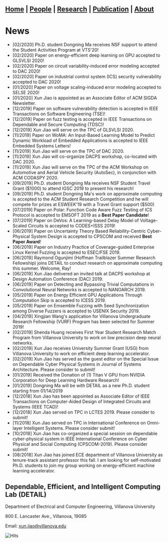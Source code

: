 ## [**Home**](./) | [People](./people) | [Research](./research) | [Publication](./publication) | [About](./about) 

# News
* [02/2020] Ph.D. student Dongning Ma receives NSF support to attend the Student Activities Program at VTS'20!
* [02/2020] Paper on energy-efficient deep learning on GPU accepted to GLSVLSI 2020!
* [02/2020] Paper on circuit variability-induced error modeling accepted to DAC 2020! 
* [02/2020] Paper on industrial control system (ICS) security vulnerability accepted to DAC 2020!
* [01/2020] Paper on voltage scaling-induced error modeling accepted to SELSE 2020! 
* [01/2020] Xun Jiao is appointed as an Associate Editor of ACM SIGDA Newsletter.
* [12/2019] Paper on software vulnerability detection is accepted in IEEE Transactions on Software Engineering (TSE)!
* [12/2019] Paper on fuzz testing is accepted in IEEE Transactions on Dependable and Secure Computing (TDSC)!
* [12/2019] Xun Jiao will serve on the TPC of GLSVLSI 2020. 
* [11/2019] Paper on WoMA: An Input-Based Learning Model to Predict Dynamic Workload of Embedded Applications is accepted to IEEE Embedded Systems Letters!
* [11/2019] Xun Jiao will serve on the TPC of DAC 2020. 
* [11/2019] Xun Jiao will co-organize DACPS workshop, co-located with DAC 2020. 
* [11/2019] Xun Jiao will serve on the TPC of the ACM Workshop on Automotive and Aerial Vehicle Security (AutoSec), in conjunction with ACM CODASPY 2020. 
* [09/2019] Ph.D. student Dongning Ma receives NSF Student Travel Grant ($1000) to attend IGSC 2019 to present his research!
* [09/2019] Ph.D. student Dongning Ma's work on approximate computing is accepted to the ACM Student Research Competition and he will compete for prizes at ESWEEK'19 with a Travel Grant support ($500)
* [07/2019] Paper on Polar: Function Code Aware Fuzz Testing of ICS Protocol is accepted to EMSOFT 2019 as a **Best Paper Candidate**!
* [07/2019] Paper on DeVos: A Learning-based Delay Model of Voltage-Scaled Circuits is accepted to CODES+ISSS 2019!
* [06/2019] Paper on Uncertainty Theory Based Reliability-Centric Cyber-Physical System Design is accepted to CPSCOM and received **Best Paper Award**!
* [06/2019] Paper on Industry Practice of Coverage-guided Enterprise Linux Kernel Fuzzing is accepted to ESEC/FSE 2019.
* [06/2019] Raymond Ogunjimi (Hoffman Trailblazer Summer Research Fellowship) joins DETAIL to conduct research on approximate computing this summer. Welcome, Ray!
* [06/2019] Xun Jiao delivered an invited talk at DACPS workshop at Design Automation Conference (DAC) 2019.
* [06/2019] Paper on Detecting and Bypassing Trivial Computations in Convolutional Neural Networks is accepted to NANOARCH 2019.
* [05/2019] Paper on Energy Efficient GPU Applications Through Computation Skip is accepted to ICESS 2019.
* [05/2019] Paper on Emsemble Fuzzing with Seed Synchronization among Diverse Fuzzers is accepted to USENIX Security 2019.
* [04/2019] Xingjian Wang's application for Villanova Undergraduate Research Fellowship (VURF) Program has been selected for Summer 2019!
* [02/2019] Shenda Huang receives First Year Student Research Match Program from Villanova University to work on low precision deep neural networks.
* [02/2019] Xun Jiao receives University Summer Grant (USG) from Villanova University to work on efficient deep learning accelerator.
* [02/2019] Xun Jiao has served as the guest editor on the Special Issue on Dependable Cyber Physical Systems in Journal of Systems Architecture. Please consider to submit!
* [01/2019] Received the Donation of (1) Titan V GPU from NVIDIA Corporation for Deep Learning Hardware Research! 
* [01/2019] Dongning Ma will be with DETAIL as a new Ph.D. student starting from 01/14/2019
* [12/2018] Xun Jiao has been appointed as Associate Editor of IEEE Transactions on Computer-Aided Design of Integrated Circuits and Systems (IEEE TCAD)!
* [12/2018] Xun Jiao served on TPC in LCTES 2019. Please consider to submit!
* [11/2018] Xun Jiao served on TPC in International Conference on Omni-layer Intelligent Systems. Please consider submit!
* [10/2018] Xun Jiao has co-organized a special session on dependable cyber-physical system in IEEE International Conference on Cyber Physical and Social Computing (CPSCOM-2019). Please consider submit!
* [08/2018] Xun Jiao has joined ECE department of Villanova University as tenure-track assistant professor this fall. I am looking for self-motivated Ph.D. students to join my group working on energy-efficient machine learning accelerator. 
  
## Dependable, Efficient, and Intelligent Computing Lab (DETAIL)
Department of Electrical and Computer Engineering, Villanova University

800 E. Lancaster Ave., Villanova, 19085

Email: xun.jiao@villanova.edu

![Hits](https://hitcounter.pythonanywhere.com/count/tag.svg?url=https%3A%2F%2Fvu-detail.github.io)
